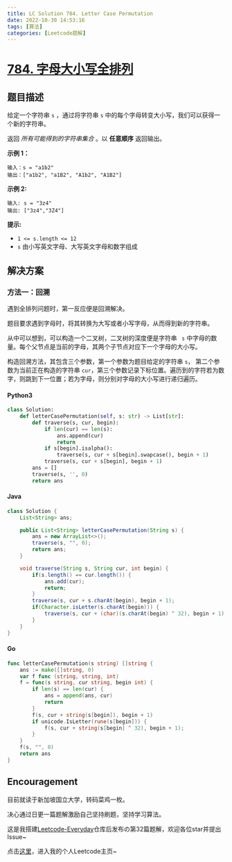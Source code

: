 ```yaml
---
title: LC Solution 784. Letter Case Permutation
date: 2022-10-30 14:53:16
tags: [算法]
categories: [Leetcode题解]
---
```


# [784. 字母大小写全排列](https://leetcode.cn/problems/letter-case-permutation/)

## 题目描述

给定一个字符串 `s` ，通过将字符串 `s` 中的每个字母转变大小写，我们可以获得一个新的字符串。

返回 *所有可能得到的字符串集合* 。以 **任意顺序** 返回输出。

**示例 1：**

```
输入：s = "a1b2"
输出：["a1b2", "a1B2", "A1b2", "A1B2"]
```

**示例 2:**

```
输入: s = "3z4"
输出: ["3z4","3Z4"]
```

**提示:**

-   `1 <= s.length <= 12`
-   `s` 由小写英文字母、大写英文字母和数字组成

## 解决方案

### 方法一：回溯

遇到全排列问题时，第一反应便是回溯解决。

题目要求遇到字母时，将其转换为大写或者小写字母，从而得到新的字符串。

从中可以想到，可以构造一个二叉树，二叉树的深度便是字符串 ` s` 中字母的数量。每个父节点是当前的字母，其两个子节点对应下一个字母的大小写。

构造回溯方法，其包含三个参数，第一个参数为题目给定的字符串 `s`， 第二个参数为当前正在构造的字符串 `cur`，第三个参数记录下标位置。遍历到的字符若为数字，则跳到下一位置；若为字母，则分别对字母的大小写进行递归遍历。

#### Python3

```python
class Solution:
    def letterCasePermutation(self, s: str) -> List[str]:
        def traverse(s, cur, begin):
            if len(cur) == len(s):
                ans.append(cur)
                return
            if s[begin].isalpha():
                traverse(s, cur + s[begin].swapcase(), begin + 1)
            traverse(s, cur + s[begin], begin + 1)
        ans = []
        traverse(s, '', 0)
        return ans
```

#### Java

```java
class Solution {
    List<String> ans;

    public List<String> letterCasePermutation(String s) {
        ans = new ArrayList<>();
        traverse(s, "", 0);
        return ans;
    }

    void traverse(String s, String cur, int begin) {
        if(s.length() == cur.length()) {
            ans.add(cur);
            return;
        }
        traverse(s, cur + s.charAt(begin), begin + 1);
        if(Character.isLetter(s.charAt(begin))) {
            traverse(s, cur + (char)(s.charAt(begin) ^ 32), begin + 1);
        }
    }   
}
```

#### Go

```go
func letterCasePermutation(s string) []string {
    ans := make([]string, 0)
    var f func (string, string, int)
    f = func(s string, cur string, begin int) {
        if len(s) == len(cur) {
            ans = append(ans, cur)
            return
        }
        f(s, cur + string(s[begin]), begin + 1)
        if unicode.IsLetter(rune(s[begin])) {
            f(s, cur + string(s[begin] ^ 32), begin + 1);
        }
    }
    f(s, "", 0)
    return ans
}
```

## Encouragement

目前就读于新加坡国立大学，转码菜鸡一枚。

决心通过日更一篇题解激励自己坚持刷题，坚持学习算法。

这是我搭建[Leetcode-Everyday](https://github.com/ltyzzzxxx/Leetcode-Everyday)仓库后发布の第32篇题解，欢迎各位star并提出Issue~

点击[这里](https://leetcode.cn/u/ltyzzz/)，进入我的个人Leetcode主页~